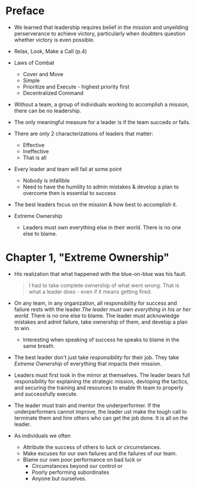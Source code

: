 # Preface

* We learned that leadership requires belief in the mission and unyeilding perserverance to achieve victory, particularly
when doubters question whether victory is even possible.

* Relax, Look, Make a Call (p.4)

* Laws of Combat
  * Cover and Move
  * Simple
  * Prioritize and Execute - highest priority first
  * Decentralized Command
  
* Without a team, a group of individuals working to accomplish a mission, there can be no leadership.

* The only meaningful measure for a leader is if the team succeds or fails.

* There are only 2 characterizations of leaders that matter:
  * Effective
  * Ineffective
  * That is all

* Every leader and team will fail at some point
  * Nobody is infallible
  * Need to have the humility to admin mistakes & develop a plan to overcome then is essential to success

* The best leaders focus on the mission & how best to accomplish it.

* Extreme Ownership
  * Leaders must own everything else in their world. There is no one else to blame.

# Chapter 1, "Extreme Ownership"

* His realization that what happened with the blue-on-blue was his fault.

  > I had to take complete ownership of what went wrong. 
  > That is what a leader does - even if it means getting fired.

* On any team, in any organization, all responsibility for success and failure rests with the leader.*The leader must own everything in his or her world.* There is no one else to blame. The leader must acknowledge mistakes and admit failure, take ownership of them, and develop a plan to win.
  * Interesting when speaking of success he speaks to blame in the same breath.

* The best leader don't just take *responsibility* for their job. They take *Extreme Ownership* of everything that impacts their mission.

* Leaders must first look in the mirror at themselves. The leader bears full responsibility for explaining the strategic mission,  devloping the tactics, and securing the training and resources to enable th team to properly and successfully execute.

* The leader must train and mentor the underperformer. If the underperformers cannot improve, the leader ust make the tough call to terminate them and hire others who can get the job done. It is all on the leader.

* As individuals we often
  * Attribute the success of others to luck or circumstances.
  * Make excuses for our own failures and the failures of our team.
  * Blame our own poor performance on bad luck or
    * Circumstances beyond our control or
    * Poorly performing subordinates
    * Anyone but ourselves.
